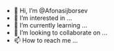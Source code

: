 - 👋 Hi, I’m @Afonasijborsev
- 👀 I’m interested in ...
- 🌱 I’m currently learning ...
- 💞️ I’m looking to collaborate on ...
- 📫 How to reach me ...

<!---
Afonasijborsev/Afonasijborsev is a ✨ special ✨ repository because its `README.md` (this file) appears on your GitHub profile.
You can click the Preview link to take a look at your changes.
--->
